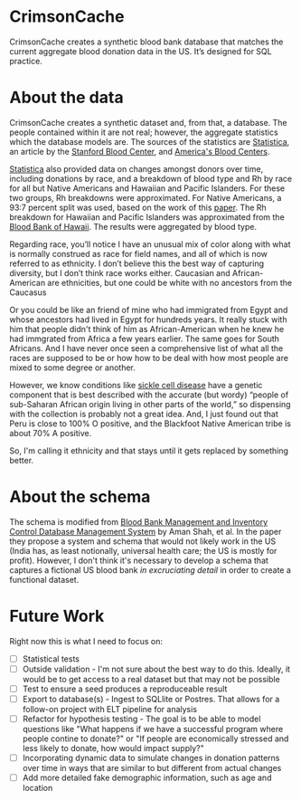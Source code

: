 # CrimsonCache
CrimsonCache creates a synthetic blood bank database that matches the current aggregate blood donation data in the US. It’s designed for SQL practice.

# About the data
CrimsonCache creates a synthetic dataset and, from that, a database. The people contained within it are not real; however, the aggregate statistics which the database models are. The sources of the statistics are [Statistica][1], an article by the [Stanford Blood Center][2], and [America's Blood Centers][3].

[Statistica][4] also provided data on changes amongst donors over time, including donations by race, and a breakdown of blood type and Rh by race for all but Native Americans and Hawaiian and Pacific Islanders. For these two groups, Rh breakdowns were approximated.  For Native Americans, a 93:7 percent split was used, based on the work of this [paper][5]. The Rh breakdown for Hawaiian and Pacific Islanders was approximated from the [Blood Bank of Hawaii][6]. The results were aggregated by blood type.

Regarding race, you’ll notice I have an unusual mix of color along with what is normally construed as race for field names, and all of which is now referred to as ethnicity. I don’t believe this the best way of capturing diversity, but I don’t think race works either. Caucasian and African-American are ethnicities, but one could be white with no ancestors from the Caucasus 


Or you could be like an friend of mine who had immigrated from Egypt and whose ancestors had lived in Egypt for hundreds years. It really stuck with him that people didn't think of him as African-American when he knew he had immgrated from Africa a few years earlier. The same goes for South Africans. And I have never once seen a comprehensive list of what all the races are supposed to be or how how to be deal with how most people are mixed to some degree or another.

However, we know conditions like [sickle cell disease][7] have a genetic component that is best described with the accurate (but wordy) “people of sub-Saharan African origin living in other parts of the world,” so dispensing with the collection is probably not a great idea. And, I just found out that Peru is close to 100% O positive, and the Blackfoot Native American tribe is about 70% A positive. 

So, I'm calling it ethnicity and that stays until it gets replaced by something better.

# About the schema
The schema is modified from [Blood Bank Management and Inventory Control Database Management System][8] by Aman Shah, et al. In the paper they propose a system and schema that would not likely work in the US (India has, as least notionally, universal health care; the US is mostly for profit). However, I don't think it's necessary to develop a schema that captures a fictional US blood bank *in excruciating detail* in order to create a functional dataset.





# Future Work
Right now this is what I need to focus on:
 - [ ] Statistical tests 
 - [ ] Outside validation
            - I'm not sure about the best way to do this. Ideally, it would be to get access to a real dataset
              but that may not be possible
 - [ ] Test to ensure a seed produces a reproduceable result 
 - [ ] Export to database(s)
            - Ingest to SQLlite or Postres. That allows for a follow-on project with ELT pipeline for analysis 
 - [ ] Refactor for hypothesis testing
            - The goal is to be able to model questions like "What happens if we have a successful program where
              people contine to donate?" or "If people are economically stressed and less likely to donate, how would impact supply?"
  - [ ] Incorporating dynamic data to simulate changes in donation patterns over time in ways that are similar to but different from actual changes
  - [ ] Add more detailed fake demographic information, such as age and location

[1]: https://www.statista.com/topics/7512/blood-donation-in-the-us/
[2]: https://stanfordbloodcenter.org/products-and-services/
[3]: https://americasblood.org/statistics_guide/
[4]: https://www.statista.com/statistics/1203831/blood-type-distribution-us-by-ethnicity/ 
[5]: https://www.ncbi.nlm.nih.gov/pmc/articles/PMC2135301/pdf/73.pdf
[6]: https://www.bbh.org/about-blood/
[7]: https://en.wikipedia.org/wiki/Sickle_cell_disease
[8]: https://pdf.sciencedirectassets.com/280203/1-s2.0-S1877050921X0021X/1-s2.0-S187705092102500X/main.pdf?X-Amz-Security-Token=IQoJb3JpZ2luX2VjEEsaCXVzLWVhc3QtMSJIMEYCIQCbPa%2FKD0yl%2FqfFXImAfHxvvJ10GkQZ4kU8Djp93OhI0QIhAM9FkMegvsdFiS9V7Os9RmY6DY1mxpMvBfi%2Bu3im4JxLKrwFCPT%2F%2F%2F%2F%2F%2F%2F%2F%2F%2FwEQBRoMMDU5MDAzNTQ2ODY1Igz52eAhDo3%2BkWWpqkAqkAUvJeLo8rTB2vA7aYr%2F%2BbSOfmeMbM3piqMmBeuf5pz7eeTEIAw6ukFT8%2BxVQZzH8fFSdOYxpRchv67VBxl%2BK53F6PoFw%2FnkHDrceNW9gw60ra7kr13pMmlK1LyTlfQ3otk6keIhz1aNA3Yi0KfrWhdtbJ5abvF237t81XaqOa3H2t6ZnHj0uspSfXzKwClQ%2FHL132nADZj1mgRvkXT5sH8wQKdOHJu%2FQUPDR1oJyK2Esd%2BzLfzkjRDNoLlIWNbr2L1qIvSTEQ5RkvxU1eMgrKBr2J1LqTFzQt6ih95DBP531%2B3kqycsQSQRWdzuIfSeJP6Xye9KsZmctsIfC1YATBzL8uzknLNpVSiFwFoL54zblc30y9Ycue4KZ38WqxD2eOxj6jZgJv1xlQE%2FB6ozIP1ZE%2FU%2BOEYIKEnB9vwEEn46muXKalV2XSIGko33zI3jVIRbjMjC2FfDTf7tGTzjj4ptOBdfz%2BYWIpBkpugR%2Fdi5Na6rjcc3qMJr0%2BvQsJV611L9FiADH6DNQvbDM326GyCkjjB4NeqH5D0m8U7dS6uFb%2Ba4vhcr3BbmM1Wo1ClzYSz899QBpeS6gDUhYOTIKcZCRaIL5hsEzdnvns%2FyI1UJiWWb0lMMmLAoGZF%2BcIkao92rSJuSjGsnGcSeOJVJXXyJjlyKXFpecvAuDOxcXWkGMb%2B7WOanMEXzj1dh%2FpYi749ONO1QuI8Uihfes318VmTyKUxwoo%2FgNQkuV3BHPpDtExtDniYPhTM5wvRayLu3CqgOhlqusQspgOlw45yISRvX33R5%2BscgftptldU6ksB%2BxYKOchiZ%2FDWOfGXXgxMSNi1Fd%2BJINZoVpO4rV2BYSNzb2vcU94o4hhNUw446UaNP6jD84PazBjqwAdysiw9eiHLss7Un0elcb%2FF%2Ftvde1Y96Fix0lWz%2FLYanTRe7B%2BB%2BfNv3hGqJT1OLLgNUdpnw5IV5NynaE4NYpgNsTwRJGfUx2kGhQaRS5RGBHFyiiWeuBzS5sW1B1u8F6jpneSIdEk0bYA2Ffw0RDbiOZluKzocGV3DsL0UpUYszuxM04%2FVqAneghKMcj1p42KpSCIUynIJIPn6bRzyrySk4Z02%2BT1yb4GDRMey2yxD7&X-Amz-Algorithm=AWS4-HMAC-SHA256&X-Amz-Date=20240627T192713Z&X-Amz-SignedHeaders=host&X-Amz-Expires=300&X-Amz-Credential=ASIAQ3PHCVTYR5RUENMT%2F20240627%2Fus-east-1%2Fs3%2Faws4_request&X-Amz-Signature=bfb2aa5fb529b983273e649463fc2b7d51e83f6318890809d61534cf33ee48f3&hash=1614cd609439309b59eb542a12c1f86cbfe8a743cec3ff97ac7f1dde70ce769b&host=68042c943591013ac2b2430a89b270f6af2c76d8dfd086a07176afe7c76c2c61&pii=S187705092102500X&tid=spdf-9aaf8be1-e624-4a65-9eda-ce7b95bec271&sid=31cac7c213efd943e58a47b4e8a2d377183cgxrqa&type=client&tsoh=d3d3LnNjaWVuY2VkaXJlY3QuY29t&ua=16165b5b06530b5457&rr=89a7d549a8473b38&cc=us
